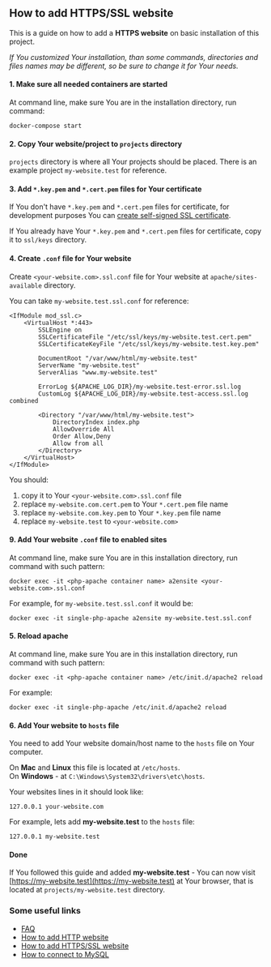 How to add HTTPS/SSL website
-------

This is a guide on how to add a **HTTPS website** on basic installation of this project.

*If You customized Your installation, than some commands, directories and files names may be different, so be sure to change it for Your needs.*

#### 1. Make sure all needed containers are started

At command line, make sure You are in the installation directory, run command:

```shell script
docker-compose start
```

#### 2. Copy Your website/project to `projects` directory

`projects` directory is where all Your projects should be placed.
There is an example project `my-website.test` for reference.

#### 3. Add `*.key.pem` and `*.cert.pem` files for Your certificate

If You don't have `*.key.pem` and `*.cert.pem` files for certificate, for development purposes You can [create self-signed SSL certificate](how-to-create-self-signed-certificate.markdown).

If You already have Your `*.key.pem` and `*.cert.pem` files for certificate, copy it to `ssl/keys` directory.

#### 4. Create `.conf` file for Your website

Create `<your-website.com>.ssl.conf` file for Your website at `apache/sites-available` directory.

You can take `my-website.test.ssl.conf` for reference:

```
<IfModule mod_ssl.c>
    <VirtualHost *:443>
        SSLEngine on
        SSLCertificateFile "/etc/ssl/keys/my-website.test.cert.pem"
        SSLCertificateKeyFile "/etc/ssl/keys/my-website.test.key.pem"

        DocumentRoot "/var/www/html/my-website.test"
        ServerName "my-website.test"
        ServerAlias "www.my-website.test"

        ErrorLog ${APACHE_LOG_DIR}/my-website.test-error.ssl.log
        CustomLog ${APACHE_LOG_DIR}/my-website.test-access.ssl.log combined

        <Directory "/var/www/html/my-website.test">
            DirectoryIndex index.php
            AllowOverride All
            Order Allow,Deny
            Allow from all
        </Directory>
    </VirtualHost>
</IfModule>
```

You should:

1. copy it to Your `<your-website.com>.ssl.conf` file
2. replace `my-website.com.cert.pem` to Your `*.cert.pem` file name
3. replace `my-website.com.key.pem` to Your `*.key.pem` file name
4. replace `my-website.test` to `<your-website.com>`

#### 9. Add Your website `.conf` file to enabled sites

At command line, make sure You are in this installation directory, run command with such pattern:

```shell script
docker exec -it <php-apache container name> a2ensite <your-website.com>.ssl.conf
```

For example, for `my-website.test.ssl.conf` it would be:
```shell script
docker exec -it single-php-apache a2ensite my-website.test.ssl.conf
```

#### 5. Reload apache

At command line, make sure You are in this installation directory, run command with such pattern:

```shell script
docker exec -it <php-apache container name> /etc/init.d/apache2 reload
```

For example:

```shell script
docker exec -it single-php-apache /etc/init.d/apache2 reload
```

#### 6. Add Your website to `hosts` file

You need to add Your website domain/host name to the `hosts` file on Your computer.

On **Mac** and **Linux** this file is located at `/etc/hosts`.<br/>
On **Windows** - at `C:\Windows\System32\drivers\etc\hosts`.

Your websites lines in it should look like:

```
127.0.0.1 your-website.com
```

For example, lets add **my-website.test** to the `hosts` file:

```
127.0.0.1 my-website.test
```

#### Done

If You followed this guide and added **my-website.test** - You can now visit [https://my-website.test](https://my-website.test) at Your browser, that is located at `projects/my-website.test` directory.

### Some useful links

- [FAQ](faq.markdown)
- [How to add HTTP website](how-to-add-website.markdown)
- [How to add HTTPS/SSL website](how-to-add-ssl-website.markdown)
- [How to connect to MySQL](how-to-connect-to-mysql.markdown)